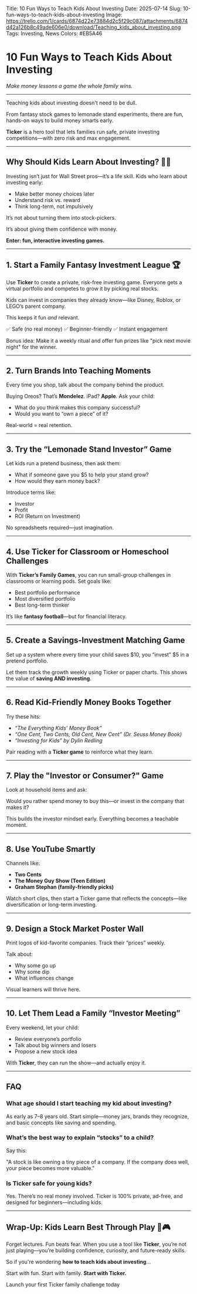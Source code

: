 Title: 10 Fun Ways to Teach Kids About Investing
Date: 2025-07-14
Slug: 10-fun-ways-to-teach-kids-about-investing
Image: https://trello.com/1/cards/6874d22e73884d2c5f29c087/attachments/6874d42a126b8c49ade606e0/download/Teaching_kids_about_investing.png
Tags: Investing, News
Colors: #EB5A46

# **10 Fun Ways to Teach Kids About Investing**

_Make money lessons a game the whole family wins._

---

Teaching kids about investing doesn't need to be dull.

From fantasy stock games to lemonade stand experiments, there are fun, hands-on ways to build money smarts early.

**Ticker** is a hero tool that lets families run safe, private investing competitions—with zero risk and max engagement.

---

## **Why Should Kids Learn About Investing? 🧒💡**

Investing isn’t just for Wall Street pros—it’s a life skill.
Kids who learn about investing early:

- Make better money choices later
- Understand risk vs. reward
- Think long-term, not impulsively

It’s not about turning them into stock-pickers.

It’s about giving them confidence with money.

**Enter: fun, interactive investing games.**

---

## **1. Start a Family Fantasy Investment League 🏆**

Use **Ticker** to create a private, risk-free investing game.
Everyone gets a virtual portfolio and competes to grow it by picking real stocks.

Kids can invest in companies they already know—like Disney, Roblox, or LEGO’s parent company.

This keeps it fun _and_ relevant.

✅ Safe (no real money)
✅ Beginner-friendly
✅ Instant engagement

Bonus idea: Make it a weekly ritual and offer fun prizes like "pick next movie night" for the winner.

---

## **2. Turn Brands Into Teaching Moments**

Every time you shop, talk about the company behind the product.

Buying Oreos? That’s **Mondelez**. iPad? **Apple**.
Ask your child:

- What do you think makes this company successful?
- Would you want to “own a piece” of it?

Real-world = real retention.

---

## **3. Try the “Lemonade Stand Investor” Game**

Let kids run a pretend business, then ask them:

- What if someone gave you $5 to help your stand grow?
- How would they earn money back?

Introduce terms like:

- Investor
- Profit
- ROI (Return on Investment)

No spreadsheets required—just imagination.

---

## **4. Use Ticker for Classroom or Homeschool Challenges**

With **Ticker’s Family Games**, you can run small-group challenges in classrooms or learning pods.
Set goals like:

- Best portfolio performance
- Most diversified portfolio
- Best long-term thinker

It’s like **fantasy football**—but for financial literacy.

---

## **5. Create a Savings-Investment Matching Game**

Set up a system where every time your child saves $10, you “invest” $5 in a pretend portfolio.

Let them track the growth weekly using Ticker or paper charts.
This shows the value of **saving AND investing**.

---

## **6. Read Kid-Friendly Money Books Together**

Try these hits:

- _“The Everything Kids’ Money Book”_
- _“One Cent, Two Cents, Old Cent, New Cent” (Dr. Seuss Money Book)_
- _“Investing for Kids” by Dylin Redling_

Pair reading with a **Ticker game** to reinforce what they learn.

---

## **7. Play the "Investor or Consumer?" Game**

Look at household items and ask:

Would you rather spend money to buy this—or invest in the company that makes it?

This builds the investor mindset early. Everything becomes a teachable moment.

---

## **8. Use YouTube Smartly**

Channels like:

- **Two Cents**
- **The Money Guy Show (Teen Edition)**
- **Graham Stephan (family-friendly picks)**

Watch short clips, then start a Ticker game that reflects the concepts—like diversification or long-term investing.

---

## **9. Design a Stock Market Poster Wall**

Print logos of kid-favorite companies. Track their “prices” weekly.

Talk about:

- Why some go up
- Why some dip
- What influences change

Visual learners will thrive here.

---

## **10. Let Them Lead a Family “Investor Meeting”**

Every weekend, let your child:

- Review everyone’s portfolio
- Talk about big winners and losers
- Propose a new stock idea

With **Ticker**, they can run the show—and actually enjoy it.

---

## **FAQ**

### **What age should I start teaching my kid about investing?**

As early as 7–8 years old. Start simple—money jars, brands they recognize, and basic concepts like saving and spending.

### **What’s the best way to explain “stocks” to a child?**

Say this:

"A stock is like owning a tiny piece of a company. If the company does well, your piece becomes more valuable."

### **Is Ticker safe for young kids?**

Yes. There’s no real money involved. Ticker is 100% private, ad-free, and designed for beginners—including kids.

---

## **Wrap-Up: Kids Learn Best Through Play 🧠🎮**

Forget lectures. Fun beats fear.
When you use a tool like **Ticker**, you’re not just playing—you’re building confidence, curiosity, and future-ready skills.

So if you're wondering **how to teach kids about investing**…

Start with fun. Start with family. **Start with Ticker.**

Launch your first Ticker family challenge today